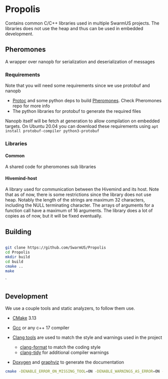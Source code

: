 # Propolis
Contains common C/C++ libraries used in multiple SwarmUS projects. The libraries does not use the heap and thus can be used in embedded development.

## Pheromones
A wrapper over nanopb for serialization and deserialization of messages

### Requirements
Note that you will need some requirements since we use protobuf and nanopb

* [Protoc](https://developers.google.com/protocol-buffers) and some python deps to build [Pheromones](https://github.com/SwarmUS/Pheromones). Check Pheromones repo for more info
* The python libraries for protobuf to generate the required files

Nanopb itself will be fetch at generation to allow compilation on embedded targets.
On Ubuntu 20.04 you can download these requirements using `apt install protobuf-compiler python3-protobuf`

### Libraries

#### Common
A shared code for pheromones sub libraries

#### Hivemind-host
A library used for communication between the Hivemind and its host. Note that as of now, there is some restrictions since the library does not use heap. Notably the length of the strings are maximum 32 characters, including the NULL terminating character. The arrays of arguments for a function call have a maximum of 16 arguments. The library does a lot of copies as of now, but it will be fixed eventually.

## Building

``` sh

git clone https://github.com/SwarmUS/Propolis
cd Propolis
mkdir build
cd build
cmake ..
make
```
`

## Development
We use a couple tools and static analyzers, to follow them use.

* [CMake](https://cmake.org/) 3.13

* [Gcc](https://gcc.gnu.org/) or any c++ 17 compiler 

* [Clang tools](https://clang.llvm.org/docs/ClangTools.html) are used to match the style and warnings used in the project
    * [clang-format](https://clang.llvm.org/docs/ClangFormat.html) to match the coding style
    * [clang-tidy](https://clang.llvm.org/extra/clang-tidy/) for additional compiler warnings
* [Doxygen](https://github.com/doxygen/doxygen) and [graphviz](https://gitlab.com/graphviz/graphviz/) to generate the documentation



``` sh
cmake -DENABLE_ERROR_ON_MISSING_TOOL=ON -DENABLE_WARNINGS_AS_ERROR=ON -DENABLE_WARNINGS=ON -DENABLE_CLANG_TIDY_CHECK=ON -DENABLE_TESTS=ON -DCMAKE_BUILD_TYPE=Debug ..
```


